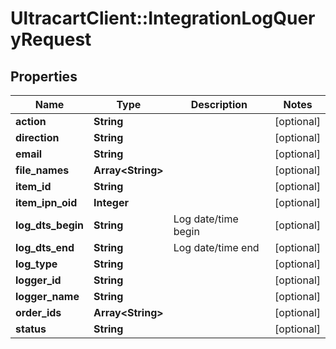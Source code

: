 # UltracartClient::IntegrationLogQueryRequest

## Properties
Name | Type | Description | Notes
------------ | ------------- | ------------- | -------------
**action** | **String** |  | [optional] 
**direction** | **String** |  | [optional] 
**email** | **String** |  | [optional] 
**file_names** | **Array&lt;String&gt;** |  | [optional] 
**item_id** | **String** |  | [optional] 
**item_ipn_oid** | **Integer** |  | [optional] 
**log_dts_begin** | **String** | Log date/time begin | [optional] 
**log_dts_end** | **String** | Log date/time end | [optional] 
**log_type** | **String** |  | [optional] 
**logger_id** | **String** |  | [optional] 
**logger_name** | **String** |  | [optional] 
**order_ids** | **Array&lt;String&gt;** |  | [optional] 
**status** | **String** |  | [optional] 



